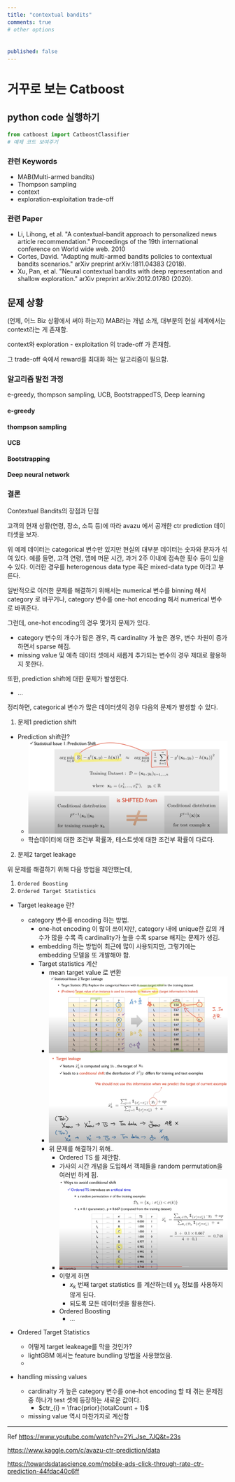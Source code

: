 ```yaml
---
title: "contextual bandits"
comments: true
# other options

  
published: false
---
```


# 거꾸로 보는 Catboost
 

## python code 실행하기
```python
from catboost import CatboostClassifier
# 예제 코드 보여주기
```

###  관련 Keywords
- MAB(Multi-armed bandits)
- Thompson sampling
- context
- exploration-exploitation trade-off

### 관련 Paper
- Li, Lihong, et al. "A contextual-bandit approach to personalized news article recommendation." Proceedings of the 19th international conference on World wide web. 2010
- Cortes, David. "Adapting multi-armed bandits policies to contextual bandits scenarios." arXiv preprint arXiv:1811.04383 (2018).
- Xu, Pan, et al. "Neural contextual bandits with deep representation and shallow exploration." arXiv preprint arXiv:2012.01780 (2020).

## 문제 상황

(언제, 어느 Biz 상황에서 써야 하는지)
MAB라는 개념 소개, 대부분의 현실 세계에서는 context라는 게 존재함.

context와 exploration - exploitation 의 trade-off 가 존재함.

그 trade-off 속에서 reward를 최대화 하는 알고리즘이 필요함.

### 알고리즘 발전 과정
e-greedy, thompson sampling, UCB, BootstrappedTS, Deep learning

#### e-greedy

#### thompson sampling

#### UCB

#### Bootstrapping

#### Deep neural network


### 결론

Contextual Bandits의 장점과 단점



고객의 현재 상황(연령, 장소, 소득 등)에 따라 
avazu 에서 공개한 ctr prediction 데이터셋을 보자.

위 예제 데이터는 categorical 변수만 있지만 현실의 대부분 데이터는 숫자와 문자가 섞여 있다. 예를 들면, 고객 연령, 앱에 머문 시간, 과거 2주 이내에 접속한 횟수 등이 있을 수 있다. 이러한 경우를 heterogenous data type 혹은 mixed-data type 이라고 부른다.

일반적으로 이러한 문제를 해결하기 위해서는 numerical 변수를 binning 해서 category 로 바꾸거나, category 변수를 one-hot encoding 해서 numerical 변수로 바꿔준다.

그런데, one-hot encoding의 경우 몇가지 문제가 있다. 

- category 변수의 개수가 많은 경우, 즉 cardinality 가 높은 경우, 변수 차원이 증가하면서 sparse 해짐.
- missing value 및 예측 데이터 셋에서 새롭게 추가되는 변수의 경우 제대로 활용하지 못한다.

또한, prediction shift에 대한 문제가 발생한다.
- ...


정리하면, categorical 변수가 많은 데이터셋의 경우 다음의 문제가 발생할 수 있다.

1. 문제1 prediction shift
  - Prediction shift란?
    - ![img1](/assets/images/prediction_shift.png)
    - 학습데이터에 대한 조건부 확률과, 테스트셋에 대한 조건부 확률이 다르다.

2. 문제2 target leakage

위 문제를 해결하기 위해 다음 방법을 제안했는데,

1. `Ordered Boosting`
2. `Ordered Target Statistics`


- Target leakeage 란?
  - category 변수를 encoding 하는 방법.
    - one-hot encoding 이 많이 쓰이지만, category 내에 unique한 값의 개수가 많을 수록 즉 cardinality가 높을 수록 sparse 해지는 문제가 생김.
    - embedding 하는 방법이 최근에 많이 사용되지만, 그렇기에는 embedding 모델을 또 개발해야 함.
    - Target statistics 계산
      - mean target value 로 변환
      - ![img2](/assets/images/target_leakage.png)
      - ![img2](/assets/images/target_leakage2.png)
      - 위 문제를 해결하기 위해..
        - Ordered TS 를 제안함.
        - 가사의 시간 개념을 도입해서 객체들을 random permutation을 여러번 하게 됨.
        - ![img2](/assets/images/ordered_ts.png)
        - 이렇게 하면 
          - $x_{k}$ 번째 target statistics 를 계산하는데 $y_{k}$ 정보를 사용하지 않게 된다.
          - 되도록 모든 데이터셋을 활용한다.
        - Ordered Boosting
          - ...

- Ordered Target Statistics
  - 어떻게 target leakeage를 막을 것인가?
  - lightGBM 에서는 feature bundling 방법을 사용했었음.
  - 

- handling missing values
  - cardinalty 가 높은 category 변수를 one-hot encoding 할 때 겪는 문제점 중 하나가 test 셋에 등장하는 새로운 값이다.
    - $ctr_{i} = \frac{prior}{totalCount + 1}$
  - missing value 역시 마찬가지로 계산함


---
Ref
https://www.youtube.com/watch?v=2Yi_Jse_7JQ&t=23s

https://www.kaggle.com/c/avazu-ctr-prediction/data

https://towardsdatascience.com/mobile-ads-click-through-rate-ctr-prediction-44fdac40c6ff

